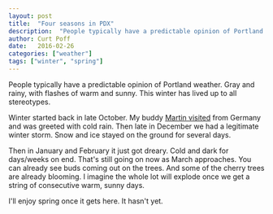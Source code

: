 ```yaml
---
layout: post
title:  "Four seasons in PDX"
description:  "People typically have a predictable opinion of Portland weather. This winter has lived up to all stereotypes."
author: Curt Poff
date:   2016-02-26
categories: ["weather"]
tags: ["winter", "spring"]
---
```


People typically have a predictable opinion of Portland weather. Gray and rainy, with flashes of warm and sunny. This winter has lived up to all stereotypes.

<!--more-->

Winter started back in late October. My buddy [Martin visited](/posts/big-october) from Germany and was greeted with cold rain. Then late in December we had a legitimate winter storm. Snow and ice stayed on the ground for several days.

Then in January and February it just got dreary. Cold and dark for days/weeks on end. That's still going on now as March approaches. You can already see buds coming out on the trees. And some of the cherry trees are already blooming. I imagine the whole lot will explode once we get a string of consecutive warm, sunny days.

I'll enjoy spring once it gets here. It hasn't yet.
